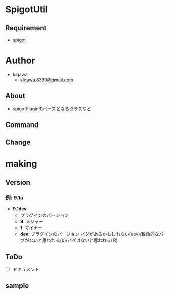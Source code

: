 # SpigotUtil


## Requirement

* spigot

# Author

* kigawa
    * kigawa.8390@gmail.com

## About

* spigotPluginのベースとなるクラスなど

## Command


## Change



# making

## Version

### 例: 9.1a
* **9.1dev**
  * プラグインのバージョン
  * **9**: メジャー
  * **1**: マイナー
  * **dev**: プラグインのバージョン バグがあるかもしれない(dev)/致命的なバグがないと思われる(b)/バグはないと思われる(R)

## ToDo

* [ ] ドキュメント

## sample

